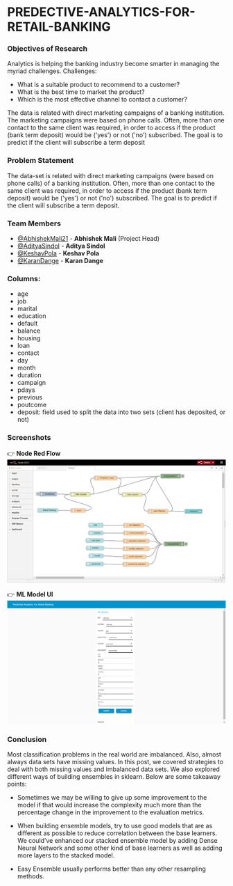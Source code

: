 # PREDECTIVE-ANALYTICS-FOR-RETAIL-BANKING

### Objectives of Research
Analytics is helping the banking industry become smarter in managing the myriad challenges.
Challenges:
- What is a suitable product to recommend to a customer?
- What is the best time to market the product?
- Which is the most effective channel to contact a customer?

The data is related with direct marketing campaigns of a banking institution. The marketing campaigns were based on phone calls. Often, more than one contact to the same client was required, in order to access if the product (bank term deposit) would be ('yes') or not ('no') subscribed.
The goal is to predict if the client will subscribe a term deposit

### Problem Statement
The data-set is related with direct marketing campaigns (were based on phone calls) of a banking institution. Often, more than one contact to the same client was required, in order to access if the product (bank term deposit) would be ('yes') or not ('no') subscribed. The goal is to predict if the client will subscribe a term deposit.

### Team Members
- [@AbhishekMali21](https://github.com/abhishekmali21) - **Abhishek Mali** (Project Head)
- [@AdityaSindol](https://github.com/AdityaSindol) - **Aditya Sindol**
- [@KeshavPola](https://github.com/keshavpola) - **Keshav Pola**
- [@KaranDange](https://github.com/KaranDange) - **Karan Dange**

### Columns:
* age
* job
* marital
* education
* default
* balance	
* housing	
* loan
* contact
* day
* month
* duration
* campaign
* pdays
* previous
* poutcome
* deposit: field used to split the data into two sets (client has deposited, or not)


### Screenshots
👉 **Node Red Flow**
![Noderedflow](https://github.com/AbhishekMali21/PREDECTIVE-ANALYTICS-FOR-RETAIL-BANKING/blob/master/Screenshots/Node%20Red%20Flow.png)

👉 **ML Model UI**
![MLModelUI](https://github.com/AbhishekMali21/PREDECTIVE-ANALYTICS-FOR-RETAIL-BANKING/blob/master/Screenshots/ML%20Model%20UI.png)

### Conclusion
Most classification problems in the real world are imbalanced. Also, almost always data sets have missing values. In this post, we covered strategies to deal with both missing values and imbalanced data sets. We also explored different ways of building ensembles in sklearn. Below are some takeaway points:

- Sometimes we may be willing to give up some improvement to the model if that would increase the complexity much more than the percentage change in the improvement to the evaluation metrics.

- When building ensemble models, try to use good models that are as different as possible to reduce correlation between the base learners. We could’ve enhanced our stacked ensemble model by adding Dense Neural Network and some other kind of base learners as well as adding more layers to the stacked model.

- Easy Ensemble usually performs better than any other resampling methods.

